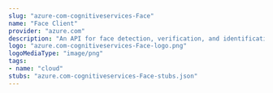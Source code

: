 ```yaml
---
slug: "azure-com-cognitiveservices-Face"
name: "Face Client"
provider: "azure.com"
description: "An API for face detection, verification, and identification."
logo: "azure.com-cognitiveservices-Face-logo.png"
logoMediaType: "image/png"
tags:
- name: "cloud"
stubs: "azure.com-cognitiveservices-Face-stubs.json"
---
```

